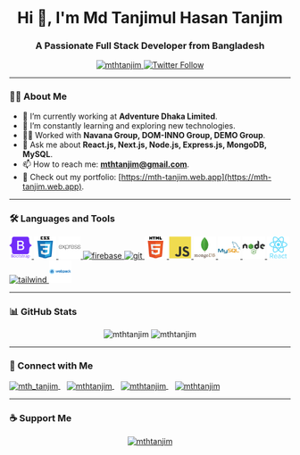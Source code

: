 </br>

<h1 align="center">Hi 👋, I'm Md Tanjimul Hasan Tanjim</h1>
<h3 align="center">A Passionate Full Stack Developer from Bangladesh</h3>

<p align="center">
  <a href="https://github.com/mthtanjim">
    <img src="https://komarev.com/ghpvc/?username=mthtanjim&label=Profile%20views&color=0e75b6&style=flat" alt="mthtanjim" />
  </a>
  <a href="https://twitter.com/mth_tanjim">
    <img src="https://img.shields.io/twitter/follow/mth_tanjim?logo=twitter&style=flat" alt="Twitter Follow" />
  </a>
</p>

---

### 👨‍💻 About Me

- 🔭 I’m currently working at **Adventure Dhaka Limited**.
- 🌱 I’m constantly learning and exploring new technologies.
- 👨‍💻 Worked with **Navana Group, DOM-INNO Group, DEMO Group**.
- 💬 Ask me about **React.js, Next.js, Node.js, Express.js, MongoDB, MySQL**.
- 📫 How to reach me: **mthtanjim@gmail.com**.
- 📄 Check out my portfolio: [https://mth-tanjim.web.app](https://mth-tanjim.web.app).

---

### 🛠️ Languages and Tools

<p align="left">
  <a href="https://getbootstrap.com" target="_blank" rel="noreferrer">
    <img src="https://raw.githubusercontent.com/devicons/devicon/master/icons/bootstrap/bootstrap-plain-wordmark.svg" alt="bootstrap" width="40" height="40"/>
  </a>
  <a href="https://www.w3schools.com/css/" target="_blank" rel="noreferrer">
    <img src="https://raw.githubusercontent.com/devicons/devicon/master/icons/css3/css3-original-wordmark.svg" alt="css3" width="40" height="40"/>
  </a>
  <a href="https://expressjs.com" target="_blank" rel="noreferrer">
    <img src="https://raw.githubusercontent.com/devicons/devicon/master/icons/express/express-original-wordmark.svg" alt="express" width="40" height="40"/>
  </a>
  <a href="https://firebase.google.com/" target="_blank" rel="noreferrer">
    <img src="https://www.vectorlogo.zone/logos/firebase/firebase-icon.svg" alt="firebase" width="40" height="40"/>
  </a>
  <a href="https://git-scm.com/" target="_blank" rel="noreferrer">
    <img src="https://www.vectorlogo.zone/logos/git-scm/git-scm-icon.svg" alt="git" width="40" height="40"/>
  </a>
  <a href="https://www.w3.org/html/" target="_blank" rel="noreferrer">
    <img src="https://raw.githubusercontent.com/devicons/devicon/master/icons/html5/html5-original-wordmark.svg" alt="html5" width="40" height="40"/>
  </a>
  <a href="https://developer.mozilla.org/en-US/docs/Web/JavaScript" target="_blank" rel="noreferrer">
    <img src="https://raw.githubusercontent.com/devicons/devicon/master/icons/javascript/javascript-original.svg" alt="javascript" width="40" height="40"/>
  </a>
  <a href="https://www.mongodb.com/" target="_blank" rel="noreferrer">
    <img src="https://raw.githubusercontent.com/devicons/devicon/master/icons/mongodb/mongodb-original-wordmark.svg" alt="mongodb" width="40" height="40"/>
  </a>
  <a href="https://www.mysql.com/" target="_blank" rel="noreferrer">
    <img src="https://raw.githubusercontent.com/devicons/devicon/master/icons/mysql/mysql-original-wordmark.svg" alt="mysql" width="40" height="40"/>
  </a>
  <a href="https://nodejs.org" target="_blank" rel="noreferrer">
    <img src="https://raw.githubusercontent.com/devicons/devicon/master/icons/nodejs/nodejs-original-wordmark.svg" alt="nodejs" width="40" height="40"/>
  </a>
  <a href="https://reactjs.org/" target="_blank" rel="noreferrer">
    <img src="https://raw.githubusercontent.com/devicons/devicon/master/icons/react/react-original-wordmark.svg" alt="react" width="40" height="40"/>
  </a>
  <a href="https://tailwindcss.com/" target="_blank" rel="noreferrer">
    <img src="https://www.vectorlogo.zone/logos/tailwindcss/tailwindcss-icon.svg" alt="tailwind" width="40" height="40"/>
  </a>
  <a href="https://webpack.js.org" target="_blank" rel="noreferrer">
    <img src="https://raw.githubusercontent.com/devicons/devicon/d00d0969292a6569d45b06d3f350f463a0107b0d/icons/webpack/webpack-original-wordmark.svg" alt="webpack" width="40" height="40"/>
  </a>
</p>

---

### 📊 GitHub Stats

<p align="center">
  <img src="https://github-readme-stats.vercel.app/api?username=mthtanjim&show_icons=true&theme=dark&hide_border=true" alt="mthtanjim" />
  <img src="https://github-readme-stats.vercel.app/api/top-langs?username=mthtanjim&show_icons=true&theme=dark&hide_border=true&layout=compact" alt="mthtanjim" />
</p>

---

### 🤝 Connect with Me

<p align="left">
  <a href="https://twitter.com/mth_tanjim" target="blank">
    <img align="center" src="https://raw.githubusercontent.com/rahuldkjain/github-profile-readme-generator/master/src/images/icons/Social/twitter.svg" alt="mth_tanjim" height="40" width="40" />
  </a>&nbsp;&nbsp;
  <a href="https://linkedin.com/in/mthtanjim" target="blank">
    <img align="center" src="https://raw.githubusercontent.com/rahuldkjain/github-profile-readme-generator/master/src/images/icons/Social/linked-in-alt.svg" alt="mthtanjim" height="40" width="40" />
  </a>&nbsp;&nbsp;
  <a href="https://fb.com/mthtanjim" target="blank">
    <img align="center" src="https://raw.githubusercontent.com/rahuldkjain/github-profile-readme-generator/master/src/images/icons/Social/facebook.svg" alt="mthtanjim" height="40" width="40" />
  </a>&nbsp;&nbsp;
  <a href="https://instagram.com/mthtanjim" target="blank">
    <img align="center" src="https://raw.githubusercontent.com/rahuldkjain/github-profile-readme-generator/master/src/images/icons/Social/instagram.svg" alt="mthtanjim" height="40" width="40" />
  </a>
</p>

---

### ☕ Support Me

<p align="center">
  <a href="https://mth-tanjim.web.app/">
    <img src="https://cdn.buymeacoffee.com/buttons/v2/default-yellow.png" height="50" width="210" alt="mthtanjim" />
  </a>
</p>
